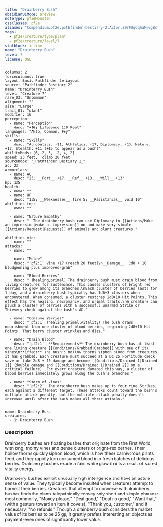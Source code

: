 ```yaml
---
title: "Drainberry Bush"
obsidianUIMode: preview
noteType: pf2eMonster
cssClasses: pf2e
aliases: "Compendium.pf2e.pathfinder-bestiary-2.Actor.Z9rOUqCqAaMjvgBc" 
tags:
  - pf2e/creature/type/plant
  - pf2e/creature/level/7
statblock: inline
name: "Drainberry Bush"
level: 7
license: OGL
---
```


```statblock
columns: 2
forcecolumns: true
layout: Basic Pathfinder 2e Layout
source: "Pathfinder Bestiary 2"
name: "Drainberry Bush"
level: "Creature 7"
rare_03: "Uncommon"
alignment: ""
size: "Large"
trait_01: "plant"
modifier: 16
perception:
  - name: "Perception"
    desc: "+16; Lifesense 120 Feet"
languages: "Aklo, Common, Fey"
skills:
  - name: "Skills"
    desc: "Acrobatics: +11, Athletics: +17, Diplomacy: +13, Nature: +17, Stealth: +11 (+15 to appear as a bush)"
abilityMods: [6, 2, 6, -2, 4, 2]
speed: 25 feet,  climb 20 feet
sourcebook: "_Pathfinder Bestiary 2_"
ac: 23
armorclass:
  - name: AC
    desc: "23; __Fort__ +17, __Ref__ +13, __Will__ +13"
hp: 135
health:
  - name: ""
  - name: HP
    desc: "135; __Weaknesses__ fire 5; __Resistances__ void 10"
abilities_top:
  - name: ""

  - name: "Nature Empathy"
    desc: "  The drainberry bush can use Diplomacy to [[Actions/Make an Impression|Make an Impression]] on and make very simple [[Actions/Request|Requests]] of animals and plant creatures."

abilities_mid:
  - name: ""
attacks:
  - name: ""

  - name: "Melee"
    desc: "`pf2:1` Vine +17 (reach 20 feet)\n__Damage__  2d8 + 10 bludgeoning plus improved-grab"

  - name: "Blood Berries"
    desc: " (healing,primal) The drainberry bush must drain blood from living creatures for sustenance. This causes clusters of bright red berries to grow among its branches.\nEach cluster of berries lasts for 1 day, and a drainberry bush typically has 1d6+3 clusters when encountered. When consumed, a cluster restores 2d8+10 Hit Points. This effect has the healing, necromancy, and primal traits.\nA creature can pluck a cluster of berries with a successful unarmed Strike or Thievery check against the bush's AC."

  - name: "Consume Berries"
    desc: "`pf2:1` (healing,primal,vitality) The bush draws nourishment from one cluster of blood berries, regaining 2d8+10 Hit Points. That berry cluster wrinkles and dies."

  - name: "Drain Blood"
    desc: "`pf2:1`  **Requirements** The drainberry bush has at least one living creature [[Conditions/Grabbed|Grabbed]] with one of its vines\n**Effect** The bush's hollow thorns siphon blood from creatures it has grabbed. Each creature must succeed at a DC 25 Fortitude check save or take 2d8 + 10 damage and become [[Conditions/Drained 1|Drained 1]] (double damage and [[Conditions/Drained 1|Drained 2]] on a critical failure). For every creature damaged this way, a cluster of blood berries immediately grows along the bush's branches."

  - name: "Storm of Vines"
    desc: "`pf2:2`  The drainberry bush makes up to four vine Strikes, each against a different target. These attacks count toward the bush's multiple attack penalty, but the multiple attack penalty doesn't increase until after the bush makes all these attacks."
 
```

```encounter-table
name: Drainberry Bush
creatures:
  - 1: Drainberry Bush
```


### Description
Drainberry bushes are floating bushes that originate from the First World, with long, thorny vines and dense clusters of bright-red berries. Their hollow thorns quickly siphon blood, which is how these carnivorous plants feed, and they rapidly turn consumed blood into fresh batches of delicious berries. Drainberry bushes exude a faint white glow that is a result of stored vitality energy.

Drainberry bushes exhibit unusually high intelligence and have an astute sense of value. They typically become insulted when creatures attempt to harvest their berries. Creatures that attempt to converse with drainberry bushes finds the plants telepathically convey only short and simple phrases: most commonly, "Money please," "Deal good," "Deal no good," "Want that," (with a gesture toward an item it covets), "Thank you, customer," and if necessary, "No refunds." Though a drainberry bush considers the market value of its berries to be 25 gp, it greatly prefers interesting art objects as payment-even ones of significantly lower value.
